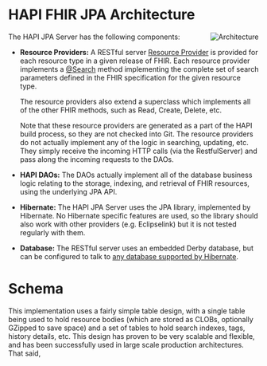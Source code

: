 # HAPI FHIR JPA Architecture

<img src="/hapi-fhir/docs/images/jpa_architecture.png" alt="Architecture" align="right"/>

The HAPI JPA Server has the following components:

* **Resource Providers:** A RESTful server [Resource Provider](/hapi-fhir/docs/server_plain/resource_providers.html) is provided for each resource type in a given release of FHIR. Each resource provider implements a	[@Search](/hapi-fhir/apidocs/hapi-fhir-base/ca/uhn/fhir/rest/annotation/Search.html) method implementing the complete set of search parameters defined in the FHIR specification for the given resource type.

   The resource providers also extend a superclass which implements all of the other FHIR methods, such as Read, Create, Delete, etc.
   
   Note that these resource providers are generated as a part of the HAPI build process, so they are not checked into Git. The resource providers do not actually implement any of the logic in searching, updating, etc. They simply receive the incoming HTTP calls (via the RestfulServer) and pass along the incoming requests to the DAOs.
   
* **HAPI DAOs:** The DAOs actually implement all of the database business logic relating to the storage, indexing, and retrieval of FHIR resources, using the underlying JPA API.

* **Hibernate:** The HAPI JPA Server uses the JPA library, implemented by Hibernate. No Hibernate specific features are used, so the library should also work with other providers (e.g. Eclipselink) but it is not tested regularly with them.

* **Database:** The RESTful server uses an embedded Derby database, but can be configured to talk to [any database supported by Hibernate](https://developer.jboss.org/wiki/SupportedDatabases2?_sscc=t).

# Schema

This implementation uses a fairly simple table design, with a single table being used to hold resource bodies (which are stored as CLOBs, optionally GZipped to save space) and a set of tables to hold search indexes, tags, history details, etc. This design has proven to be very scalable and flexible, and has been successfully used in large scale production architectures. That said, 

